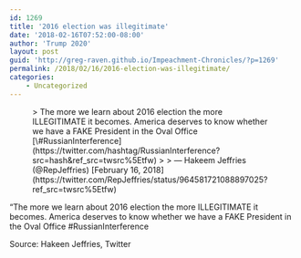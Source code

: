 ```yaml
---
id: 1269
title: '2016 election was illegitimate'
date: '2018-02-16T07:52:00-08:00'
author: 'Trump 2020'
layout: post
guid: 'http://greg-raven.github.io/Impeachment-Chronicles/?p=1269'
permalink: /2018/02/16/2016-election-was-illegitimate/
categories:
    - Uncategorized
---
```


<figure class="wp-block-embed is-type-rich is-provider-twitter wp-block-embed-twitter"><div class="wp-block-embed__wrapper">> The more we learn about 2016 election the more ILLEGITIMATE it becomes. America deserves to know whether we have a FAKE President in the Oval Office [\#RussianInterference](https://twitter.com/hashtag/RussianInterference?src=hash&ref_src=twsrc%5Etfw) <https://t.co/x3BHO5CPIm>
> 
> — Hakeem Jeffries (@RepJeffries) [February 16, 2018](https://twitter.com/RepJeffries/status/964581721088897025?ref_src=twsrc%5Etfw)

<script async="" charset="utf-8" src="https://platform.twitter.com/widgets.js"></script></div></figure>“The more we learn about 2016 election the more ILLEGITIMATE it becomes. America deserves to know whether we have a FAKE President in the Oval Office #RussianInterference

Source: Hakeen Jeffries, Twitter